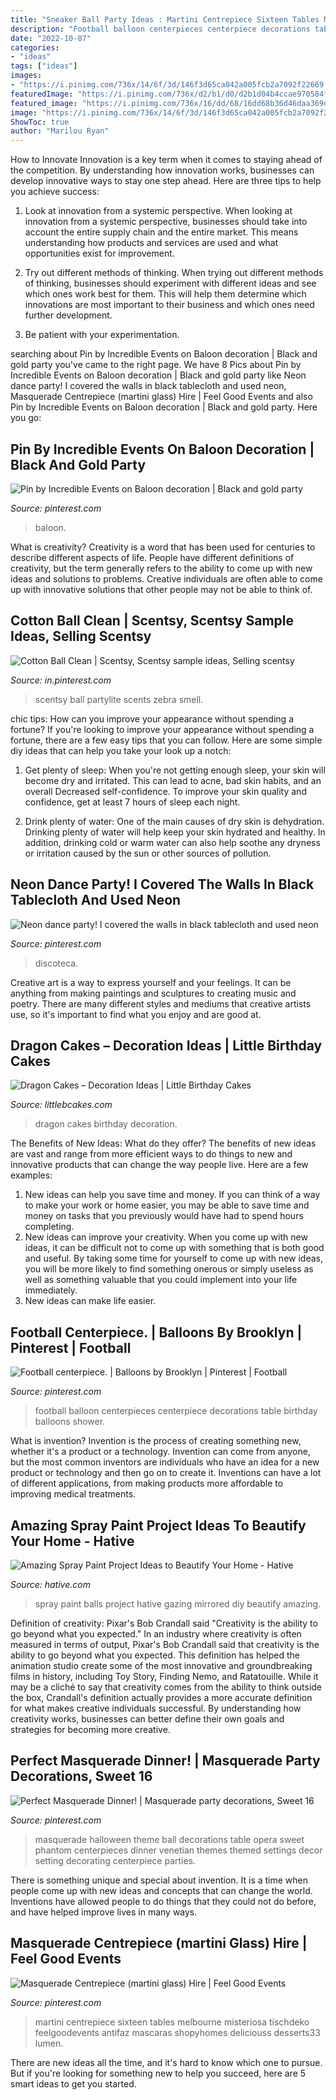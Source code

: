 ```yaml
---
title: "Sneaker Ball Party Ideas : Martini Centrepiece Sixteen Tables Melbourne Misteriosa Tischdeko Feelgoodevents Antifaz Mascaras Shopyhomes Deliciouss Desserts33 Lumen"
description: "Football balloon centerpieces centerpiece decorations table birthday balloons shower"
date: "2022-10-07"
categories:
- "ideas"
tags: ["ideas"]
images:
- "https://i.pinimg.com/736x/14/6f/3d/146f3d65ca042a005fcb2a7092f22669.jpg"
featuredImage: "https://i.pinimg.com/736x/d2/b1/d0/d2b1d04b4ccae970584f7108ba741b34.jpg"
featured_image: "https://i.pinimg.com/736x/16/dd/68/16dd68b36d46daa369d0c0dfeb8cf370.jpg"
image: "https://i.pinimg.com/736x/14/6f/3d/146f3d65ca042a005fcb2a7092f22669.jpg"
ShowToc: true
author: "Marilou Ryan"
---
```



How to Innovate
Innovation is a key term when it comes to staying ahead of the competition. By understanding how innovation works, businesses can develop innovative ways to stay one step ahead. Here are three tips to help you achieve success:
1. Look at innovation from a systemic perspective. When looking at innovation from a systemic perspective, businesses should take into account the entire supply chain and the entire market. This means understanding how products and services are used and what opportunities exist for improvement.

2. Try out different methods of thinking. When trying out different methods of thinking, businesses should experiment with different ideas and see which ones work best for them. This will help them determine which innovations are most important to their business and which ones need further development.

3. Be patient with your experimentation.

	

		
searching about Pin by Incredible Events on Baloon decoration | Black and gold party you've came to the right page. We have 8 Pics about Pin by Incredible Events on Baloon decoration | Black and gold party like Neon dance party! I covered the walls in black tablecloth and used neon, Masquerade Centrepiece (martini glass) Hire | Feel Good Events and also Pin by Incredible Events on Baloon decoration | Black and gold party. Here you go:
		
    
## Pin By Incredible Events On Baloon Decoration | Black And Gold Party

<img loading=lazy src="https://i.pinimg.com/736x/14/6f/3d/146f3d65ca042a005fcb2a7092f22669.jpg" onerror="this.onerror=null;this.src='https://tse3.mm.bing.net/th?id=OIP.4cYMs4D8KEX5zgsg2E1TUgHaJY&amp;pid=15.1';" alt="Pin by Incredible Events on Baloon decoration | Black and gold party">

_Source: pinterest.com_

>baloon. 

	

What is creativity?
Creativity is a word that has been used for centuries to describe different aspects of life. People have different definitions of creativity, but the term generally refers to the ability to come up with new ideas and solutions to problems. Creative individuals are often able to come up with innovative solutions that other people may not be able to think of.

    
## Cotton Ball Clean | Scentsy, Scentsy Sample Ideas, Selling Scentsy

<img loading=lazy src="https://i.pinimg.com/736x/d2/b1/d0/d2b1d04b4ccae970584f7108ba741b34.jpg" onerror="this.onerror=null;this.src='https://tse1.mm.bing.net/th?id=OIP.rLBnuoANUKnVMVPoykdTqwHaJ3&amp;pid=15.1';" alt="Cotton Ball Clean | Scentsy, Scentsy sample ideas, Selling scentsy">

_Source: in.pinterest.com_

>scentsy ball partylite scents zebra smell. 

	

chic tips: How can you improve your appearance without spending a fortune?
If you're looking to improve your appearance without spending a fortune, there are a few easy tips that you can follow. Here are some simple diy ideas that can help you take your look up a notch:
1. Get plenty of sleep: When you're not getting enough sleep, your skin will become dry and irritated. This can lead to acne, bad skin habits, and an overall Decreased self-confidence. To improve your skin quality and confidence, get at least 7 hours of sleep each night.

2. Drink plenty of water: One of the main causes of dry skin is dehydration. Drinking plenty of water will help keep your skin hydrated and healthy. In addition, drinking cold or warm water can also help soothe any dryness or irritation caused by the sun or other sources of pollution.


    
## Neon Dance Party! I Covered The Walls In Black Tablecloth And Used Neon

<img loading=lazy src="https://i.pinimg.com/736x/b6/0c/3f/b60c3f68a1a18d6bb5d25ccdc57fe53f.jpg" onerror="this.onerror=null;this.src='https://tse3.mm.bing.net/th?id=OIP.jzqqzgZx8Yj286gIiU7llgHaNK&amp;pid=15.1';" alt="Neon dance party! I covered the walls in black tablecloth and used neon">

_Source: pinterest.com_

>discoteca. 

	

Creative art is a way to express yourself and your feelings. It can be anything from making paintings and sculptures to creating music and poetry. There are many different styles and mediums that creative artists use, so it's important to find what you enjoy and are good at.

    
## Dragon Cakes – Decoration Ideas | Little Birthday Cakes

<img loading=lazy src="http://www.littlebcakes.com/wp-content/uploads/2013/08/Dragon-Cakes.jpg" onerror="this.onerror=null;this.src='https://tse1.mm.bing.net/th?id=OIP.p7GssPkh-GAMuu20ZyzenAHaJ4&amp;pid=15.1';" alt="Dragon Cakes – Decoration Ideas | Little Birthday Cakes">

_Source: littlebcakes.com_

>dragon cakes birthday decoration. 

	

The Benefits of New Ideas: What do they offer?
The benefits of new ideas are vast and range from more efficient ways to do things to new and innovative products that can change the way people live. Here are a few examples: 
1. New ideas can help you save time and money. If you can think of a way to make your work or home easier, you may be able to save time and money on tasks that you previously would have had to spend hours completing. 
2. New ideas can improve your creativity. When you come up with new ideas, it can be difficult not to come up with something that is both good and useful. By taking some time for yourself to come up with new ideas, you will be more likely to find something onerous or simply useless as well as something valuable that you could implement into your life immediately. 
3. New ideas can make life easier.

    
## Football Centerpiece. | Balloons By Brooklyn | Pinterest | Football

<img loading=lazy src="https://s-media-cache-ak0.pinimg.com/736x/85/9d/38/859d38c775e1403a2845edd4b4f71cfa--football-centerpieces-balloon-centerpieces.jpg" onerror="this.onerror=null;this.src='https://tse4.mm.bing.net/th?id=OIP.qenEBLheON28HyYg6GDl-wHaJ4&amp;pid=15.1';" alt="Football centerpiece. | Balloons by Brooklyn | Pinterest | Football">

_Source: pinterest.com_

>football balloon centerpieces centerpiece decorations table birthday balloons shower. 

	

What is invention?
Invention is the process of creating something new, whether it's a product or a technology. Invention can come from anyone, but the most common inventors are individuals who have an idea for a new product or technology and then go on to create it. Inventions can have a lot of different applications, from making products more affordable to improving medical treatments.

    
## Amazing Spray Paint Project Ideas To Beautify Your Home - Hative

<img loading=lazy src="https://hative.com/wp-content/uploads/2016/05/spray-paint-ideas/11-spray-paint-ideas.jpg" onerror="this.onerror=null;this.src='https://tse1.mm.bing.net/th?id=OIP.yNYwUNso4kysk-im1wRQjAHaK9&amp;pid=15.1';" alt="Amazing Spray Paint Project Ideas to Beautify Your Home - Hative">

_Source: hative.com_

>spray paint balls project hative gazing mirrored diy beautify amazing. 

	

Definition of creativity: Pixar's Bob Crandall said "Creativity is the ability to go beyond what you expected."
In an industry where creativity is often measured in terms of output, Pixar's Bob Crandall said that creativity is the ability to go beyond what you expected. This definition has helped the animation studio create some of the most innovative and groundbreaking films in history, including Toy Story, Finding Nemo, and Ratatouille.
While it may be a cliché to say that creativity comes from the ability to think outside the box, Crandall's definition actually provides a more accurate definition for what makes creative individuals successful. By understanding how creativity works, businesses can better define their own goals and strategies for becoming more creative.

    
## Perfect Masquerade Dinner! | Masquerade Party Decorations, Sweet 16

<img loading=lazy src="https://i.pinimg.com/736x/cf/29/6c/cf296c6d27e3fb886749d724469a2aad--masquerade-wedding-decorations-masquerade-theme.jpg" onerror="this.onerror=null;this.src='https://tse2.mm.bing.net/th?id=OIP.45zXswJLdS6JQUoyl_6u-ADMEy&amp;pid=15.1';" alt="Perfect Masquerade Dinner! | Masquerade party decorations, Sweet 16">

_Source: pinterest.com_

>masquerade halloween theme ball decorations table opera sweet phantom centerpieces dinner venetian themes themed settings decor setting decorating centerpiece parties. 

	

There is something unique and special about invention. It is a time when people come up with new ideas and concepts that can change the world. Inventions have allowed people to do things that they could not do before, and have helped improve lives in many ways.

    
## Masquerade Centrepiece (martini Glass) Hire | Feel Good Events

<img loading=lazy src="https://i.pinimg.com/736x/16/dd/68/16dd68b36d46daa369d0c0dfeb8cf370.jpg" onerror="this.onerror=null;this.src='https://tse4.mm.bing.net/th?id=OIP.bsi6dOuc7HVunCkvi_W7MwHaLH&amp;pid=15.1';" alt="Masquerade Centrepiece (martini glass) Hire | Feel Good Events">

_Source: pinterest.com_

>martini centrepiece sixteen tables melbourne misteriosa tischdeko feelgoodevents antifaz mascaras shopyhomes deliciouss desserts33 lumen. 

	

There are new ideas all the time, and it's hard to know which one to pursue. But if you're looking for something new to help you succeed, here are 5 smart ideas to get you started.

